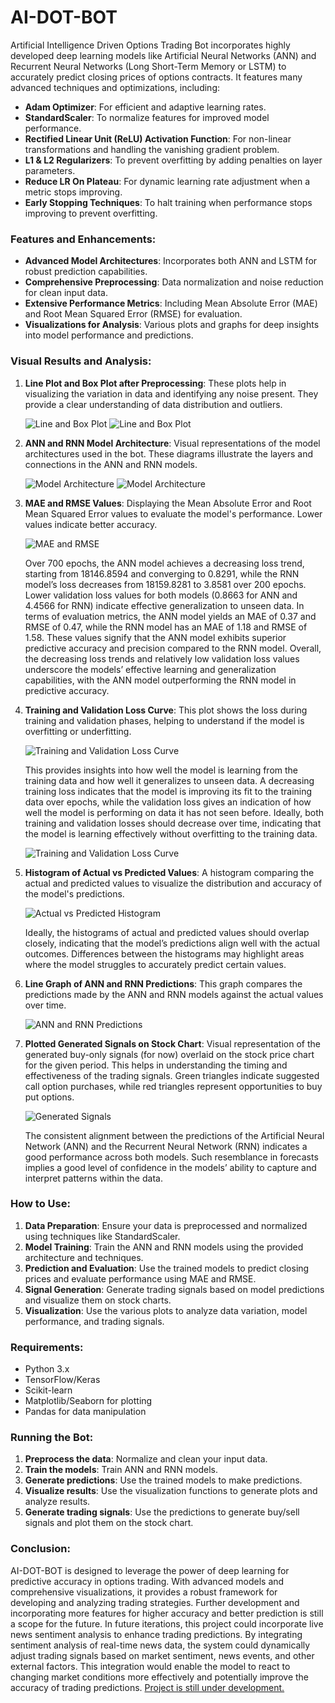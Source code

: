 # AI-DOT-BOT

Artificial Intelligence Driven Options Trading Bot incorporates highly developed deep learning models like Artificial Neural Networks (ANN) and Recurrent Neural Networks (Long Short-Term Memory or LSTM) to accurately predict closing prices of options contracts. It features many advanced techniques and optimizations, including:

- **Adam Optimizer**: For efficient and adaptive learning rates.
- **StandardScaler**: To normalize features for improved model performance.
- **Rectified Linear Unit (ReLU) Activation Function**: For non-linear transformations and handling the vanishing gradient problem.
- **L1 & L2 Regularizers**: To prevent overfitting by adding penalties on layer parameters.
- **Reduce LR On Plateau**: For dynamic learning rate adjustment when a metric stops improving.
- **Early Stopping Techniques**: To halt training when performance stops improving to prevent overfitting.

### Features and Enhancements:
- **Advanced Model Architectures**: Incorporates both ANN and LSTM for robust prediction capabilities.
- **Comprehensive Preprocessing**: Data normalization and noise reduction for clean input data.
- **Extensive Performance Metrics**: Including Mean Absolute Error (MAE) and Root Mean Squared Error (RMSE) for evaluation.
- **Visualizations for Analysis**: Various plots and graphs for deep insights into model performance and predictions.

### Visual Results and Analysis:
1. **Line Plot and Box Plot after Preprocessing**: These plots help in visualizing the variation in data and identifying any noise present. They provide a clear understanding of data distribution and outliers.
   
   ![Line and Box Plot](images/Line-plot.png)
   ![Line and Box Plot](images/Box-Plot.png)

2. **ANN and RNN Model Architecture**: Visual representations of the model architectures used in the bot. These diagrams illustrate the layers and connections in the ANN and RNN models.
   
   ![Model Architecture](images/ANN-Model-Architecture.png)
   ![Model Architecture](images/RNN-Model-Architecture.png)

3. **MAE and RMSE Values**: Displaying the Mean Absolute Error and Root Mean Squared Error values to evaluate the model's performance. Lower values indicate better accuracy.
   
   ![MAE and RMSE](images/MAE-&-RMSE-Values.png)
   
   Over 700 epochs, the ANN model achieves a decreasing loss trend, starting from 18146.8594 and converging to 0.8291, while the RNN model’s loss decreases from 18159.8281 to 3.8581 over 200 epochs. Lower validation loss values for both models (0.8663 for ANN and 4.4566 for RNN) indicate effective generalization to unseen data. In terms of evaluation metrics, the ANN model yields an MAE of 0.37 and RMSE of 0.47, while the RNN model has an MAE of 1.18 and RMSE of 1.58. These values signify that the ANN model exhibits superior predictive accuracy and precision compared to the RNN model. Overall, the decreasing loss trends and relatively low validation loss values underscore
the models’ effective learning and generalization capabilities, with the ANN model outperforming the RNN model in predictive accuracy.

4. **Training and Validation Loss Curve**: This plot shows the loss during training and validation phases, helping to understand if the model is overfitting or underfitting.
   
   ![Training and Validation Loss Curve](images/RNN-Training-and-Val-Loss.png)
   
   This provides insights into how well the model is learning from the training data and how well it generalizes to unseen data. A decreasing training loss indicates that the model is improving its fit to the training data over epochs, while the validation loss gives an indication of how well the model is performing on data it has not seen before. Ideally, both training and validation losses should decrease over time, indicating that the model is learning effectively without overfitting to the training data.

   ![Training and Validation Loss Curve](images/ANN-Training-and-Val-Loss.png)

5. **Histogram of Actual vs Predicted Values**: A histogram comparing the actual and predicted values to visualize the distribution and accuracy of the model's predictions.
   
   ![Actual vs Predicted Histogram](images/Actual-vs-Predicted-Values.png)
   
   Ideally, the histograms of actual and predicted values should overlap closely, indicating that the model’s predictions align well with the actual outcomes.
   Differences between the histograms may highlight areas where the model struggles to accurately predict certain values.

6. **Line Graph of ANN and RNN Predictions**: This graph compares the predictions made by the ANN and RNN models against the actual values over time.
   
      ![ANN and RNN Predictions](images/Predictions3.png)

7. **Plotted Generated Signals on Stock Chart**: Visual representation of the generated buy-only signals (for now) overlaid on the stock price chart for the given period. This helps in understanding the timing and effectiveness of the trading signals. Green triangles indicate suggested call option purchases, while red triangles represent opportunities to buy put options.
   
   ![Generated Signals](images/Call-Put-Buy-Sell-Signals.png)

   The consistent alignment between the predictions of the Artificial Neural Network (ANN) and the Recurrent Neural Network (RNN) indicates a good performance across both models.
   Such resemblance in forecasts implies a good level of confidence in the models’ ability to capture and interpret patterns within the data.

### How to Use:
1. **Data Preparation**: Ensure your data is preprocessed and normalized using techniques like StandardScaler.
2. **Model Training**: Train the ANN and RNN models using the provided architecture and techniques.
3. **Prediction and Evaluation**: Use the trained models to predict closing prices and evaluate performance using MAE and RMSE.
4. **Signal Generation**: Generate trading signals based on model predictions and visualize them on stock charts.
5. **Visualization**: Use the various plots to analyze data variation, model performance, and trading signals.

### Requirements:
- Python 3.x
- TensorFlow/Keras
- Scikit-learn
- Matplotlib/Seaborn for plotting
- Pandas for data manipulation

### Running the Bot:
1. **Preprocess the data**: Normalize and clean your input data.
2. **Train the models**: Train ANN and RNN models.
3. **Generate predictions**: Use the trained models to make predictions.
4. **Visualize results**: Use the visualization functions to generate plots and analyze results.
5. **Generate trading signals**: Use the predictions to generate buy/sell signals and plot them on the stock chart.

### Conclusion:
AI-DOT-BOT is designed to leverage the power of deep learning for predictive accuracy in options trading. With advanced models and comprehensive visualizations, it provides a robust framework for developing and analyzing trading strategies. Further development and incorporating more features for higher accuracy and better prediction is still a scope for the future. In future iterations, this project could incorporate live news sentiment analysis to enhance trading predictions. By integrating sentiment analysis of real-time news data, the system could dynamically adjust trading signals based on market sentiment, news events, and other external factors. This integration would enable the model to react to changing market conditions more effectively and potentially improve the accuracy of trading predictions. <u>Project is still under development.</u>
